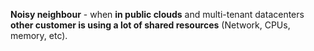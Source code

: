 **Noisy neighbour** - when **in public clouds** and multi-tenant datacenters **other customer is using a lot of shared resources** (Network, CPUs, memory, etc).
